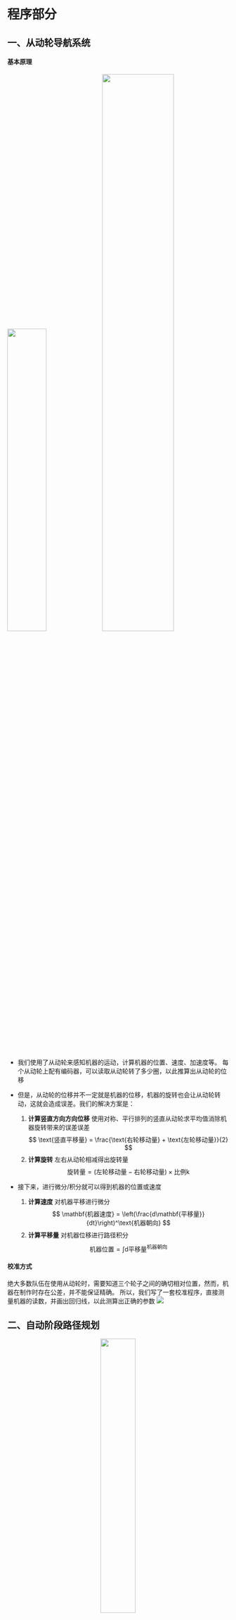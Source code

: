 # 程序部分
## 一、从动轮导航系统

#### 基本原理
<p float="left">
  <img src="media/drivenPully1.png" width="42%" />
  <img src="media/drivenPully2.png" width="57%" />
</p>

- 我们使用了从动轮来感知机器的运动，计算机器的位置、速度、加速度等。
每个从动轮上配有编码器，可以读取从动轮转了多少圈，以此推算出从动轮的位移
- 但是，从动轮的位移并不一定就是机器的位移，机器的旋转也会让从动轮转动，这就会造成误差。我们的解决方案是：

    1. **计算竖直方向方向位移** 使用对称、平行排列的竖直从动轮求平均值消除机器旋转带来的误差误差 $$
    \text{竖直平移量} = \frac{\text{右轮移动量} + \text{左轮移动量}}{2}
    $$
    2. **计算旋转** 左右从动轮相减得出旋转量 $$
    \text{旋转量} = (\text{左轮移动量} - \text{右轮移动量}) \times \text{比例k} $$

- 接下来，进行微分/积分就可以得到机器的位置或速度
    1. **计算速度** 对机器平移进行微分
    $$
\mathbf{机器速度} = \left(\frac{d\mathbf{平移量}}{dt}\right)^\text{机器朝向}
$$
    2. **计算平移量** 对机器位移进行路径积分 $$
\text{机器位置} = \int \text{d平移量}^\text{机器朝向}
$$



#### 校准方式

绝大多数队伍在使用从动轮时，需要知道三个轮子之间的确切相对位置，然而，机器在制作时存在公差，并不能保证精确。
所以，我们写了一套校准程序，直接测量机器的读数，并画出回归线，以此测算出正确的参数
<img src="media/encoder calibration.png"/>


## 二、自动阶段路径规划
<div align="center">
<img src="media/automaticStaDecSys.flowchart.png" width="40%">
</div>

- 我们将FRC中的PathPlanner下放到了机器当中。PathPlanner是由FRC Team 3015创建的FRC运动轮廓生成器。其优点在于：
**我们可以精确地对每条路径进行微调，其每条路径都是用贝塞尔曲线制作的**
<img src="media/spline curve+pathplanner1.png">
<img src="media/pathplanner 2+3.png">
<p float="left">
  <img src="media/speed curve ease-in-out.gif" width="49%" /> 
  <img src="media/speed curve linear.gif" width="49%" />
</p>

## 三、自动瞄准系统
- 我们意识到在手动阶段，驾驶员自行控制机器接近目标并放置pixel需要很多时间反复微调，还可能出现失误，操作不慎撞上目标。因此，我们设计了一套继集编码器、智能摄像头和TOF距离传感器三种感知方式于一体的自动瞄准系统，实现自主瞄准功能。
<img src="media/visual nav-1.png">
- **第一阶段: 自动接近** 当驾驶员按下手柄上的自动瞄准按键，机器会首先通过智能摄像头计算出目标的大概位置。但是，智能摄像头存在延迟、帧率较低、容易丢失目标等问题。所以，这期间地盘会用从动轮编码器感应自身位置，用PID算法接移动到目标前面，同时正对目标。
- **第二阶段：自动贴合** 当机器到达目标面前，tof距离传感器启动，感知目标距离；而智能摄像头则负责感应目标的水平偏差。机器会在0.7秒内完成自动贴近目标
- **第三阶段: 微调位置** 当机器完全贴近目标，驾驶员通过手柄选择具体瞄准位置。程序会自动保持与板子的距离（精度 <= 1cm）并调整机器水平位置直到完成瞄准。
- 目前为止我们能够实现三个阶段总共用时**不到4秒**

## 四、手动阶段精准控制
- 有了从动轮提供的导航信息，我们建立了一套兼顾灵活、精准、易用的控制系统。这套系统的核心是动态轨迹纠正系统

- 当驾驶员输入移动命令后，系统首先根据自身IMU获取的方向对驾驶员输入进行变换，使机器的移动方向永远和驾驶员参照系的方向一致，不论机器朝向。这个功能简称“无头模式”
- 而且，机器在运动途中，从动轮会实时监测机器的实际运动，如果与驾驶员的输入存在误差，会用PID算法进行校正，使机器走一条直线
<img src="media/encoder-assisted drive-1.png">
